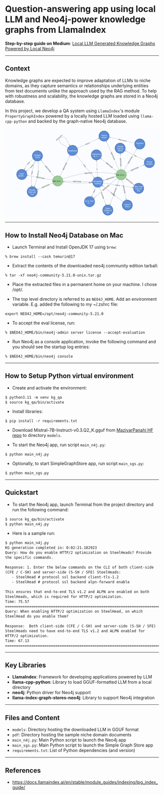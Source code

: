 # Question-answering app using local LLM and Neo4j-power knowledge graphs from LlamaIndex

**Step-by-step guide on Medium**: [Local LLM Generated Knowledge Graphs Powered by Local Neo4j](https://medium.com/ai-advances/local-llm-generated-knowledge-graphs-powered-by-local-neo4j-4111c5234993)
___
## Context
Knowledge graphs are expected to improve adaptation of LLMs to niche domains, as they capture semantics or relationships underlying entities from text documents unlike the approach used by the RAG method. To help with robustness and scalability, the knowledge graphs are stored in a Neo4j database.

In this project, we develop a QA system using `LlamaIndex`'s module `PropertyGraphIndex` powered by a locally hosted LLM loaded using `llama-cpp-python` and backed by the graph-native Neo4j database. 
<br><br>
![Knowledge Graph](/assets/kgraph.png)
___
## How to Install Neo4j Database on Mac
- Launch Terminal and Install OpenJDK 17 using `brew`:
```
% brew install --cask temurin@17
```
- Extract the contents of the downloaded neo4j community edition tarball:
```
% tar -xf neo4j-community-5.21.0-unix.tar.gz
```
- Place the extracted files in a permanent home on your machine. I chose /opt/.

- The top level directory is referred to as `NEO4J_HOME`. Add an environment variable. E.g. added the following to my ~/.zshrc file:
```
export NEO4J_HOME=/opt/neo4j-community-5.21.0
```
- To accept the eval license, run: 
```
% $NEO4J_HOME/bin/neo4j-admin server license --accept-evaluation
```
- Run Neo4j as a console application, invoke the following command and you should see the startup log entries: 
```
% $NEO4J_HOME/bin/neo4j console
```
___
## How to Setup Python virtual environment
- Create and activate the environment:
```
$ python3.11 -m venv kg_qa
$ source kg_qa/bin/activate
```
- Install libraries:
```
$ pip install -r requirements.txt
```
- Download Mistral-7B-Instruct-v0.3.Q2_K.gguf from [MaziyarPanahi HF repo](https://huggingface.co/MaziyarPanahi/Mistral-7B-Instruct-v0.3-GGUF) to directory `models`.

- To start the Neo4j app, run script `main_n4j.py`:
```
$ python main_n4j.py
```
- Optionally, to start SimpleGraphStore app, run script `main_sgs.py`:
```
$ python main_sgs.py
```
___
## Quickstart
- To start the Neo4j app, launch Terminal from the project directory and run the following command:
```
$ source kg_qa/bin/activate
$ python main_n4j.py
```
- Here is a sample run:
```
$ python main_n4j.py
KG generation completed in: 0:02:21.182923
Query: How do you enable HTTP/2 optimization on SteelHeads? Provide the specific commands.

Response: 1. Enter the below commands on the CLI of both client-side (CFE / C-SH) and server-side (S-SH / SFE) SteelHeads:
   - SteelHead # protocol ssl backend client-tls-1.2
   - SteelHead # protocol ssl backend alpn-forward enable

This ensures that end-to-end TLS v1.2 and ALPN are enabled on both SteelHeads, which is required for HTTP/2 optimization.
Time: 75.57
================================================================================
Query: When enabling HTTP/2 optimization on SteelHead, on which SteelHead do you enable them?

Response:  Both client-side (CFE / C-SH) and server-side (S-SH / SFE) SteelHeads need to have end-to-end TLS v1.2 and ALPN enabled for HTTP/2 optimization.
Time: 67.13
================================================================================
```
___
## Key Libraries
- **LlamaIndex**: Framework for developing applications powered by LLM
- **llama-cpp-python**: Library to load GGUF-formatted LLM from a local directory
- **neo4j**: Python driver for Neo4j support
- **llama-index-graph-stores-neo4j**: Library to support Neo4j integration

___
## Files and Content
- `models`: Directory hosting the downloaded LLM in GGUF format
- `pdf`: Directory hosting the sample niche domain documents
- `main_n4j.py`: Main Python script to launch the Neo4j app
- `main_sgs.py`: Main Python script to launch the Simple Graph Store app
- `requirements.txt`: List of Python dependencies (and version)
___

## References
- https://docs.llamaindex.ai/en/stable/module_guides/indexing/lpg_index_guide/
